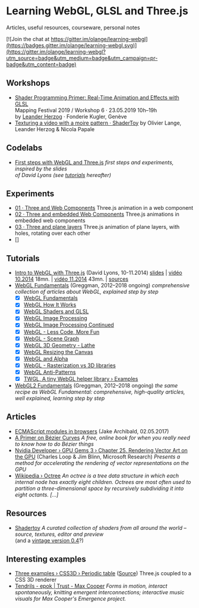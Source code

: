# Learning WebGL, GLSL and Three.js

Articles, useful resources, courseware, personal notes

[![Join the chat at https://gitter.im/olange/learning-webgl](https://badges.gitter.im/olange/learning-webgl.svg)](https://gitter.im/olange/learning-webgl?utm_source=badge&utm_medium=badge&utm_campaign=pr-badge&utm_content=badge)

## Workshops

* [Shader Programming Primer: Real-Time Animation and Effects with GLSL](workshops/shaders-primer/README.md)  
  Mapping Festival 2019 / Workshop 6 · 23.05.2019 10h–19h  
  by [Leander Herzog](https://www.shadertoy.com/user/lennyjpg) · Fonderie Kugler, Genève
* [Texturing a video with a moire pattern · ShaderToy](https://www.shadertoy.com/view/WlBGzW) by Olivier Lange, Leander Herzog & Nicola Papale

## Codelabs

* [First steps with WebGL and Three.js](codelabs/intro-to-webgl) _first steps and experiments, inspired by the slides  
  of David Lyons (see [tutorials](#tutorials) hereafter)_

## Experiments

* [01 · Three and Web Components](experiments/01-webgl-component/) Three.js animation in a web component
* [02 · Three and embedded Web Components](experiments/02-webgl-subcomponent) Three.js animations in embedded web components
* [03 · Three and plane layers](experiments/03-webgl-layers) Three.js animation of plane layers, with holes, rotating over each other
* []

## Tutorials

* [Intro to WebGL with Three.js](http://davidscottlyons.com/threejs-intro/) (David Lyons, 10-11.2014)
  [slides](http://davidscottlyons.com/threejs-intro/) | [vidéo 10.2014](https://youtu.be/6eLl8yQnxHQ) 18mn. | [vidéo 11.2014](https://youtu.be/-L6WWbKthvw) 43mn. | [sources](https://github.com/davidlyons/threejs-intro)
* [WebGL Fundamentals](https://webglfundamentals.org/webgl/lessons/webgl-fundamentals.html) (Greggman, 2012–2018 ongoing) _comprehensive collection of articles about WebGL, explained step by step_
  - [x] [WebGL Fundamentals](https://webglfundamentals.org/webgl/lessons/webgl-fundamentals.html)
  - [x] [WebGL How It Works](https://webglfundamentals.org/webgl/lessons/webgl-how-it-works.html)
  - [x] [WebGL Shaders and GLSL](https://webglfundamentals.org/webgl/lessons/webgl-shaders-and-glsl.html)
  - [x] [WebGL Image Processing](https://webglfundamentals.org/webgl/lessons/webgl-image-processing.html)
  - [x] [WebGL Image Processing Continued](https://webglfundamentals.org/webgl/lessons/webgl-image-processing-continued.html)
  - [x] [WebGL - Less Code, More Fun](https://webglfundamentals.org/webgl/lessons/webgl-less-code-more-fun.html)
  - [x] [WebGL - Scene Graph](https://webglfundamentals.org/webgl/lessons/webgl-scene-graph.html)
  - [x] [WebGL 3D Geometry - Lathe](https://webglfundamentals.org/webgl/lessons/webgl-3d-geometry-lathe.html)
  - [x] [WebGL Resizing the Canvas](https://webglfundamentals.org/webgl/lessons/webgl-resizing-the-canvas.html)
  - [x] [WebGL and Alpha](https://webglfundamentals.org/webgl/lessons/webgl-and-alpha.html)
  - [x] [WebGL - Rasterization vs 3D libraries](https://webglfundamentals.org/webgl/lessons/webgl-2d-vs-3d-library.html)
  - [x] [WebGL Anti-Patterns](https://webglfundamentals.org/webgl/lessons/webgl-anti-patterns.html)
  - [x] [TWGL, A tiny WebGL helper library › Examples](http://twgljs.org/#examples)

* [WebGL2 Fundamentals](https://webgl2fundamentals.org) (Greggman, 2012–2018 ongoing) _the same recipe as WebGL Fundamental: comprehensive, high-quality articles, well explained, learning step by step_

## Articles

* [ECMAScript modules in browsers](https://jakearchibald.com/2017/es-modules-in-browsers/) (Jake Archibald, 02.05.2017)
* [A Primer on Bézier Curves](https://pomax.github.io/bezierinfo/) _A free, online book for when you really need to know how to do Bézier things_
* [Nvidia Developer › GPU Gems 3 › Chapter 25. Rendering Vector Art on the GPU](https://developer.nvidia.com/gpugems/GPUGems3/gpugems3_ch25.html) (Charles Loop & Jim Blinn, 
Microsoft Research) _Presents a method for accelerating the rendering of vector representations on the GPU_
* [Wikipedia › Octree](https://en.m.wikipedia.org/wiki/Octree) _An octree is a tree data structure in which each internal node has exactly eight children. Octrees are most often used to partition a three-dimensional space by recursively subdividing it into eight octants. […]_

## Resources

* [Shadertoy](https://www.shadertoy.com/) _A curated collection of shaders from all around the world – source, textures, editor and preview_  
  (and a [vintage version 0.4](https://www.iquilezles.org/apps/shadertoy/index2.html)?)

## Interesting examples

* [Three examples › CSS3D › Periodic table](https://threejs.org/examples/#css3d_periodictable) ([Source](https://github.com/mrdoob/three.js/blob/master/examples/js/renderers/CSS3DRenderer.js)) Three.js coupled to a CSS 3D renderer
* [Tendrils - epok | Trust - Max Cooper](https://epok.tech/work/tendrils/) _Forms in motion, interact spontaneously, knitting emergent interconnections; interactive music visuals for Max Cooper's Emergence project._
